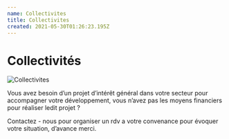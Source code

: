 ```yaml
---
name: Collectivites
title: Collectivites
created: 2021-05-30T01:26:23.195Z
---
```

# Collectivités

![Collectivites](/media/img/collectivites.jpg "Collectivites")

Vous avez besoin d’un projet d’intérêt général dans votre secteur pour accompagner votre développement, vous n’avez pas les moyens financiers pour réaliser ledit projet ?

Contactez - nous pour organiser un rdv a votre convenance pour évoquer votre situation, d’avance merci.